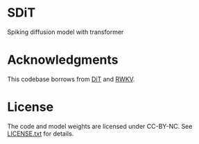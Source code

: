 # SDiT
Spiking diffusion model with transformer

# Acknowledgments
This codebase borrows from [DiT](https://github.com/facebookresearch/DiT) and [RWKV](https://github.com/BlinkDL/RWKV-LM).

# License
The code and model weights are licensed under CC-BY-NC. See [LICENSE.txt](LICENSE.txt) for details.
